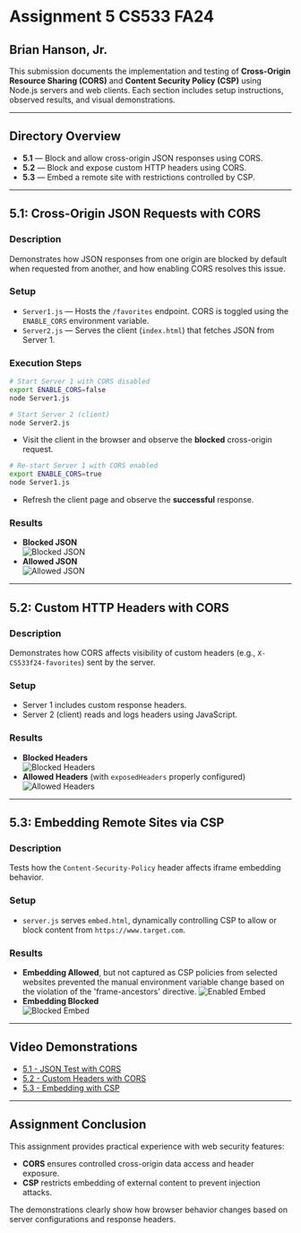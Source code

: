 # Assignment 5 CS533 FA24  
## Brian Hanson, Jr.

This submission documents the implementation and testing of **Cross-Origin Resource Sharing (CORS)** and **Content Security Policy (CSP)** using Node.js servers and web clients. Each section includes setup instructions, observed results, and visual demonstrations.

---

## Directory Overview

- **5.1** — Block and allow cross-origin JSON responses using CORS.
- **5.2** — Block and expose custom HTTP headers using CORS.
- **5.3** — Embed a remote site with restrictions controlled by CSP.

---

## 5.1: Cross-Origin JSON Requests with CORS

### Description
Demonstrates how JSON responses from one origin are blocked by default when requested from another, and how enabling CORS resolves this issue.

### Setup
- `Server1.js` — Hosts the `/favorites` endpoint. CORS is toggled using the `ENABLE_CORS` environment variable.
- `Server2.js` — Serves the client (`index.html`) that fetches JSON from Server 1.

### Execution Steps
```bash
# Start Server 1 with CORS disabled
export ENABLE_CORS=false
node Server1.js

# Start Server 2 (client)
node Server2.js
```
- Visit the client in the browser and observe the **blocked** cross-origin request.

```bash
# Re-start Server 1 with CORS enabled
export ENABLE_CORS=true
node Server1.js
```
- Refresh the client page and observe the **successful** response.

### Results
- **Blocked JSON**  
  ![Blocked JSON](https://github.com/bdhansonjr/cs533-f24/blob/main/assignments/Hanson/5/5.1/CORS_JSON_blocked.png)
- **Allowed JSON**  
  ![Allowed JSON](https://github.com/bdhansonjr/cs533-f24/blob/main/assignments/Hanson/5/5.1/CORS_JSON_enabled.png)

---

## 5.2: Custom HTTP Headers with CORS

### Description
Demonstrates how CORS affects visibility of custom headers (e.g., `X-CS533f24-favorites`) sent by the server.

### Setup
- Server 1 includes custom response headers.
- Server 2 (client) reads and logs headers using JavaScript.

### Results
- **Blocked Headers**  
  ![Blocked Headers](https://github.com/bdhansonjr/cs533-f24/blob/main/assignments/Hanson/5/5.2/CORS_headers_blocked.png)
- **Allowed Headers** (with `exposedHeaders` properly configured)  
  ![Allowed Headers](https://github.com/bdhansonjr/cs533-f24/blob/main/assignments/Hanson/5/5.2/CORS_headers_enabled.png)

---

## 5.3: Embedding Remote Sites via CSP

### Description
Tests how the `Content-Security-Policy` header affects iframe embedding behavior.

### Setup
- `server.js` serves `embed.html`, dynamically controlling CSP to allow or block content from `https://www.target.com`.

### Results
- **Embedding Allowed**, but not captured as CSP policies from selected websites prevented the manual environment variable change based on the violation of the 'frame-ancestors' directive.
  ![Enabled Embed](https://github.com/bdhansonjr/cs533-f24/blob/main/assignments/Hanson/5/5.3/CSP%20Enabled%20but%20Unable%20to%20Load%20iFrame%20.png)
- **Embedding Blocked**  
  ![Blocked Embed](https://github.com/bdhansonjr/cs533-f24/blob/main/assignments/Hanson/5/5.3/CSP%20Blocked.png)

---

## Video Demonstrations

- [5.1 - JSON Test with CORS](https://youtu.be/C6W1dUFxKlo)  
- [5.2 - Custom Headers with CORS](https://youtu.be/ejneNIRQals)  
- [5.3 - Embedding with CSP]()

---

## Assignment Conclusion

This assignment provides practical experience with web security features:
- **CORS** ensures controlled cross-origin data access and header exposure.
- **CSP** restricts embedding of external content to prevent injection attacks.

The demonstrations clearly show how browser behavior changes based on server configurations and response headers.
